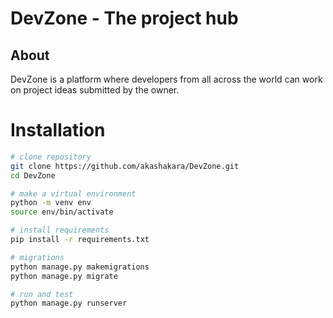 # DevZone - The project hub
## About
DevZone is a platform where developers from all across the world can work on project ideas submitted by the owner.
# Installation
```sh
# clone repository
git clone https://github.com/akashakara/DevZone.git
cd DevZone

# make a virtual environment
python -m venv env
source env/bin/activate

# install requirements
pip install -r requirements.txt

# migrations
python manage.py makemigrations
python manage.py migrate

# run and test
python manage.py runserver
```
    
